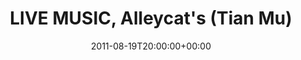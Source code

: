 ---
templateKey: event
guid: 08965309-6eab-11ea-99c5-002590d1d1b0
date: 2011-08-19T20:00:00+00:00
eventTime: '8pm'
title: "LIVE MUSIC, Alleycat's (Tian Mu)"
artist: LIVE MUSIC
city: Taipei
venue: Alleycat's (Tian Mu)
group: LEO37
---
